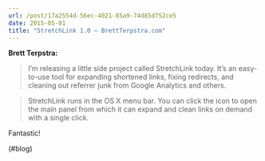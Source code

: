 ```yaml
---
url: /post/17a2554d-56ec-4021-85a9-74d85d752ce5
date: 2015-05-01
title: "StretchLink 1.0 – BrettTerpstra.com"
---
```


**Brett Terpstra:**



> I’m releasing a little side project called StretchLink today. It’s an easy-to-use tool for expanding shortened links, fixing redirects, and cleaning out referrer junk from Google Analytics and others.

> 

> StretchLink runs in the OS X menu bar. You can click the icon to open the main panel from which it can expand and clean links on demand with a single click. 



Fantastic!



(#blog)